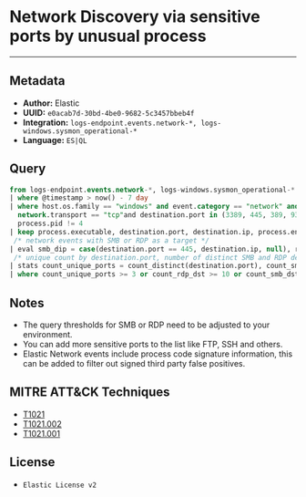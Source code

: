 # Network Discovery via sensitive ports by unusual process

---

## Metadata

- **Author:** Elastic
- **UUID:** `e0acab7d-30bd-4be0-9682-5c3457bbeb4f`
- **Integration:** `logs-endpoint.events.network-*, logs-windows.sysmon_operational-*`
- **Language:** `ES|QL`

## Query

```sql
from logs-endpoint.events.network-*, logs-windows.sysmon_operational-* 
| where @timestamp > now() - 7 day
| where host.os.family == "windows" and event.category == "network" and network.direction == "egress" and 
  network.transport == "tcp"and destination.port in (3389, 445, 389, 9389, 88, 5985, 5986, 22) and source.port >= 49152 and 
  process.pid != 4
| keep process.executable, destination.port, destination.ip, process.entity_id
 /* network events with SMB or RDP as a target */
| eval smb_dip = case(destination.port == 445, destination.ip, null), rdp_dip = case(destination.port == 389, destination.ip, null)
 /* unique count by destination.port, number of distinct SMB and RDP destinations */
| stats count_unique_ports = count_distinct(destination.port), count_smb_dst =  count_distinct(smb_dip), count_rdp_dst =  count_distinct(rdp_dip) by process.entity_id, process.executable
| where count_unique_ports >= 3 or count_rdp_dst >= 10 or count_smb_dst >= 10 or (count_rdp_dst >= 1 and count_rdp_dst >= 1)
```

## Notes

- The query thresholds for SMB or RDP need to be adjusted to your environment.
- You can add more sensitive ports to the list like FTP, SSH and others.
- Elastic Network events include process code signature information, this can be added to filter out signed third party false positives.
## MITRE ATT&CK Techniques

- [T1021](https://attack.mitre.org/techniques/T1021)
- [T1021.002](https://attack.mitre.org/techniques/T1021/002)
- [T1021.001](https://attack.mitre.org/techniques/T1021/001)

## License

- `Elastic License v2`
